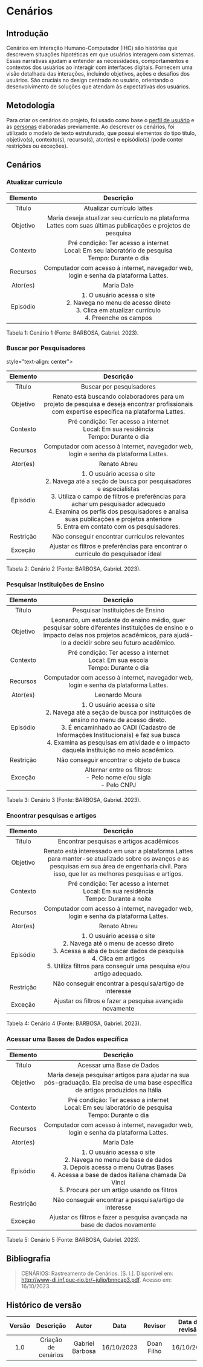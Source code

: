 # **Cenários**


## **Introdução**

Cenários em Interação Humano-Computador (IHC) são histórias que descrevem situações hipotéticas em que usuários interagem com sistemas. Essas narrativas ajudam a entender as necessidades, comportamentos e contextos dos usuários ao interagir com interfaces digitais. Fornecem uma visão detalhada das interações, incluindo objetivos, ações e desafios dos usuários. São cruciais no design centrado no usuário, orientando o desenvolvimento de soluções que atendam às expectativas dos usuários.


## **Metodologia**

Para criar os cenários do projeto, foi usado como base o [perfil de usuário](https://interacao-humano-computador.github.io/2023.2-PlataformaLattes/An%C3%A1lise%20de%20Requisitos/08-perfil-de-usuario/) e as [personas](https://github.com/Interacao-Humano-Computador/2023.2-PlataformaLattes/blob/main/docs/Planejamento/09-personas.md) elaboradas previamente. Ao descrever os cenários, foi utilizado o modelo de texto estruturado, que possui elementos do tipo título, objetivo(s), contexto(s), recurso(s), ator(es) e episódio(s) (pode conter restrições ou exceções).


## **Cenários**


### **Atualizar currículo**

|    Elemento  |  Descrição   |
| :----------: | :----------: |
|   Título     |  Atualizar currículo lattes |
|   Objetivo   |  Maria deseja atualizar seu currículo na plataforma Lattes com suas últimas publicações e projetos de pesquisa |
| Contexto  |   Pré condição: Ter acesso a internet <br> Local: Em seu laboratório de pesquisa <br> Tempo: Durante o dia    |
| Recursos | Computador com acesso à internet, navegador web, login e senha da plataforma Lattes. |
| Ator(es)  | Maria Dale  |
| Episódio  | 1. O usuário acessa o site <br> 2. Navega no menu de acesso direto <br> 3. Clica em atualizar currículo <br> 4. Preenche os campos |

<p> Tabela 1: Cenário 1 (Fonte: BARBOSA, Gabriel. 2023).</p>



###  **Buscar por Pesquisadores** 
style="text-align: center">

|    Elemento  |  Descrição   |
| :----------: | :----------: |
|   Título     |  Buscar por pesquisadores |
|   Objetivo   |  Renato está buscando colaboradores para um projeto de pesquisa e deseja encontrar profissionais com expertise específica na plataforma Lattes. |
| Contexto  |   Pré condição: Ter acesso a internet <br> Local: Em sua residência <br> Tempo: Durante o dia  |
| Recursos | Computador com acesso à internet, navegador web, login e senha da plataforma Lattes. |
| Ator(es)  | Renato Abreu  |
| Episódio  | 1. O usuário acessa o site <br> 2. Navega até a seção de busca por pesquisadores e especialistas <br> 3. Utiliza o campo de filtros e preferências para achar um pesquisador adequado <br> 4. Examina os perfis dos pesquisadores e analisa suas publicações e projetos anteriore <br> 5. Entra em contato com os pesquisadores. |
| Restrição  |   Não conseguir encontrar currículos relevantes |
| Exceção    |  Ajustar os filtros e preferências para encontrar o currículo do pesquisador ideal |

<p> Tabela 2: Cenário 2 (Fonte: BARBOSA, Gabriel. 2023).</p>



### **Pesquisar Instituições de Ensino**


|    Elemento  |  Descrição   |
| :----------: | :----------: |
|   Título     |  Pesquisar Instituições de Ensino |
|   Objetivo   |  Leonardo, um estudante do ensino médio, quer pesquisar sobre diferentes instituições de ensino e o impacto delas nos projetos acadêmicos, para ajudá-lo a decidir sobre seu futuro acadêmico.  |
| Contexto  |   Pré condição: Ter acesso a internet <br> Local: Em sua escola <br> Tempo: Durante o dia  |
| Recursos | Computador com acesso à internet, navegador web, login e senha da plataforma Lattes. |
| Ator(es)  | Leonardo Moura |
| Episódio  | 1. O usuário acessa o site <br> 2. Navega até a seção de busca por instituições de ensino no menu de acesso direto. <br> 3. É encaminhado ao CADI (Cadastro de Informações Institucionais) e faz sua busca <br> 4. Examina as pesquisas em atividade e o impacto daquela instituição no meio acadêmico. |
| Restrição  |   Não conseguir encontrar o objeto de busca |
| Exceção    |  Alternar entre os filtros: <br> - Pelo nome e/ou sigla <br> - Pelo CNPJ |

<p> Tabela 3: Cenário 3 (Fonte: BARBOSA, Gabriel. 2023).</p>



###  **Encontrar pesquisas e artigos**



|    Elemento  |  Descrição   |
| :----------: | :----------: |
|   Título     |  Encontrar pesquisas e artigos acadêmicos |
|   Objetivo   |  Renato está interessado em usar a plataforma Lattes para manter-se atualizado sobre os avanços e as pesquisas em sua área de engenharia civil. Para isso, que ler as melhores pesquisas e artigos. |
| Contexto  |   Pré condição: Ter acesso a internet <br> Local: Em sua residência <br> Tempo: Durante a noite  |
| Recursos | Computador com acesso à internet, navegador web, login e senha da plataforma Lattes. |
| Ator(es)  | Renato Abreu  |
| Episódio  | 1. O usuário acessa o site <br> 2. Navega até o menu de acesso direto <br> 3. Acessa a aba de buscar dados de pesquisa <br> 4. Clica em artigos <br> 5. Utiliza filtros para conseguir uma pesquisa e/ou artigo adequado. |
| Restrição  |   Não conseguir encontrar a pesquisa/artigo de interesse |
| Exceção    |  Ajustar os filtros e fazer a pesquisa avançada novamente |

<p> Tabela 4: Cenário 4 (Fonte: BARBOSA, Gabriel. 2023).</p>



### **Acessar uma Bases de Dados específica**


|    Elemento  |  Descrição   |
| :----------: | :----------: |
|   Título     |  Acessar uma Base de Dados |
|   Objetivo   |  Maria deseja pesquisar artigos para ajudar na sua pós-graduação. Ela precisa de uma base específica de artigos produzidos na Itália|
| Contexto  |   Pré condição: Ter acesso a internet <br> Local: Em seu laboratório de pesquisa <br> Tempo: Durante o dia    |
| Recursos | Computador com acesso à internet, navegador web, login e senha da plataforma Lattes. |
| Ator(es)  | Maria Dale  |
| Episódio  | 1. O usuário acessa o site <br> 2. Navega no menu de base de dados <br> 3. Depois acessa o menu Outras Bases <br> 4. Acessa a base de dados italiana chamada Da Vinci <br> 5. Procura por um artigo usando os filtros|
| Restrição  |   Não conseguir encontrar a pesquisa/artigo de interesse |
| Exceção    |  Ajustar os filtros e fazer a pesquisa avançada na base de dados novamente |


<p> Tabela 5: Cenário 5 (Fonte: BARBOSA, Gabriel. 2023).</p>


## **Bibliografia**

> CENÁRIOS: Rastreamento de Cenários. [S. l.]. Disponível em: <http://www-di.inf.puc-rio.br/~julio/bnncap3.pdf>. Acesso em: 16/10/2023.


## **Histórico de versão**

| Versão |          Descrição              |     Autor      |      Data      |   Revisor     |    Data de revisão    |  
|:------:|:-------------------------------:|:--------------:|:--------------:|:-------------:|:---------------------:|
| 1.0    | Criação de cenários  | Gabriel Barbosa | 16/10/2023 | Doan Filho  | 16/10/2023 |
